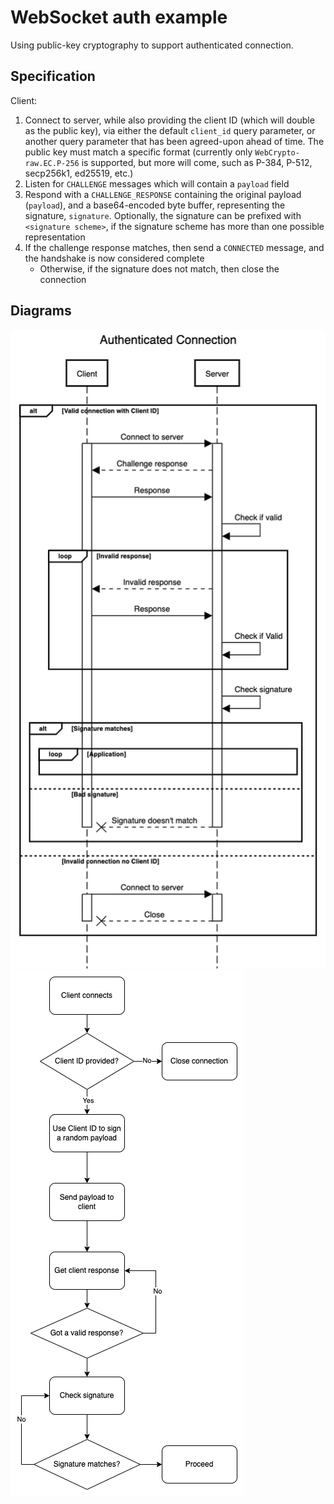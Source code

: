 # WebSocket auth example

Using public-key cryptography to support authenticated connection.

## Specification

Client:

1. Connect to server, while also providing the client ID (which will double as the public key), via either the default `client_id` query parameter, or another query parameter that has been agreed-upon ahead of time. The public key must match a specific format (currently only `WebCrypto-raw.EC.P-256` is supported, but more will come, such as P-384, P-512, secp256k1, ed25519, etc.)
2. Listen for `CHALLENGE` messages which will contain a `payload` field
3. Respond with a `CHALLENGE_RESPONSE` containing the original payload (`payload`), and a base64-encoded byte buffer, representing the signature, `signature`. Optionally, the signature can be prefixed with `<signature scheme>`, if the signature scheme has more than one possible representation
4. If the challenge response matches, then send a `CONNECTED` message, and the handshake is now considered complete
	- Otherwise, if the signature does not match, then close the connection

## Diagrams

![Sequence diagram](/sequence-diagram.png)
![Flowchart](/flowchart.png)